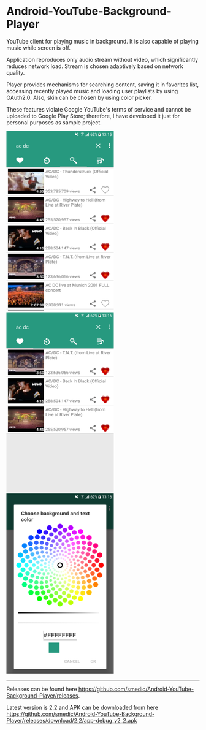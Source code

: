 # Android-YouTube-Background-Player

YouTube client for playing music in background. It is also capable of playing music while screen is off.

Application reproduces only audio stream without video, which significantly reduces network load. Stream is chosen adaptively based on network quality.

Player provides mechanisms for searching content, saving it in favorites list, accessing recently played music and loading user playlists by using OAuth2.0. Also, skin can be chosen by using color picker.

These features violate Google YouTube's terms of service and cannot be uploaded to Google Play Store; therefore, I have developed it just for personal purposes as sample project. 


<img src="/raw/sc.png" width="280" height="470"> <img src="/raw/sc2.png" width="280" height="470"> <img src="/raw/sc3.png" width="280" height="470">

--------
Releases can be found here https://github.com/smedic/Android-YouTube-Background-Player/releases.

Latest version is 2.2 and APK can be downloaded from here 
https://github.com/smedic/Android-YouTube-Background-Player/releases/download/2.2/app-debug_v2_2.apk
